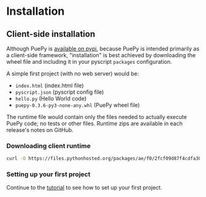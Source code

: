 # Installation

## Client-side installation

Although PuePy is [available on pypi](https://pypi.org), because PuePy is intended primarily as a client-side framework,
"installation" is best achieved by downloading the wheel file and including it in your pyscript `packages` configuration.

A simple first project (with no web server) would be:

- `index.html` (index.html file)
- `pyscript.json` (pyscript config file)
- `hello.py` (Hello World code)
- `puepy-0.3.6-py3-none-any.whl` (PuePy wheel file)

The runtime file would contain only the files needed to actually execute PuePy code; no tests or other files. Runtime
zips are available in each release's notes on GitHub.

### Downloading client runtime

```Bash
curl -O https://files.pythonhosted.org/packages/ae/f0/2fcf09d87f4cdfa30c2063a079102a558d8a52e59790506abc105a15d706/puepy-0.3.6-py3-none-any.whl
```

### Setting up your first project

Continue to the [tutorial](tutorial/00-using-this-tutorial.md) to see how to set up your first project.